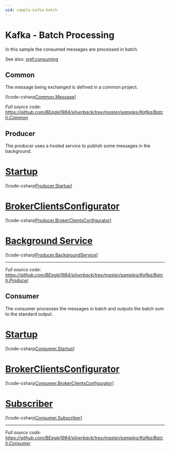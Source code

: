 ```yaml
---
uid: sample-kafka-batch
---
```


# Kafka - Batch Processing

In this sample the consumed messages are processed in batch.

See also: <xref:consuming>

## Common

The message being exchanged is defined in a common project.

[!code-csharp[Common.Message](../../../samples/Kafka/Batch.Common/SampleMessage.cs)]

_Full source code: https://github.com/BEagle1984/silverback/tree/master/samples/Kafka/Batch.Common_


## Producer

The producer uses a hosted service to publish some messages in the background.

# [Startup](#tab/producer-startup)
[!code-csharp[Producer.Startup](../../../samples/Kafka/Batch.Producer/Startup.cs)]
# [BrokerClientsConfigurator](#tab/producer-endpoints)
[!code-csharp[Producer.BrokerClientsConfigurator](../../../samples/Kafka/Batch.Producer/BrokerClientsConfigurator.cs)]
# [Background Service](#tab/producer-background-service)
[!code-csharp[Producer.BackgroundService](../../../samples/Kafka/Batch.Producer/ProducerBackgroundService.cs)]
***

_Full source code: https://github.com/BEagle1984/silverback/tree/master/samples/Kafka/Batch.Producer_

## Consumer

The consumer processes the messages in batch and outputs the batch sum to the standard output.

# [Startup](#tab/consumer-startup)
[!code-csharp[Consumer.Startup](../../../samples/Kafka/Batch.Consumer/Startup.cs)]
# [BrokerClientsConfigurator](#tab/consumer-endpoints)
[!code-csharp[Consumer.BrokerClientsConfigurator](../../../samples/Kafka/Batch.Consumer/BrokerClientsConfigurator.cs)]
# [Subscriber](#tab/consumer-subscriber)
[!code-csharp[Consumer.Subscriber](../../../samples/Kafka/Batch.Consumer/SampleMessageBatchSubscriber.cs)]
***

_Full source code: https://github.com/BEagle1984/silverback/tree/master/samples/Kafka/Batch.Consumer_
